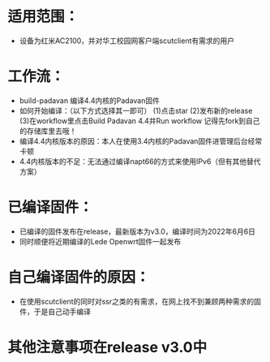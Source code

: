 # 适用范围：
* 设备为红米AC2100，并对华工校园网客户端scutclient有需求的用户
# 工作流：
* build-padavan 编译4.4内核的Padavan固件
* 如何开始编译：（以下方式选择其一即可）
    (1)点击star
    (2)发布新的release
    (3)在workflow里点击Build Padavan 4.4并Run workflow
    记得先fork到自己的存储库里去哦！
* 编译4.4内核版本的原因：本人在使用3.4内核的Padavan固件进管理后台经常卡顿
* 4.4内核版本的不足：无法通过编译napt66的方式来使用IPv6（但有其他替代方案）
# 已编译固件：
* 已编译的固件发布在release，最新版本为v3.0，编译时间为2022年6月6日
* 同时顺便将近期编译的Lede Openwrt固件一起发布
# 自己编译固件的原因：
* 在使用scutclient的同时对ssr之类的有需求，在网上找不到兼顾两种需求的固件，于是自己动手编译
# 其他注意事项在release v3.0中
